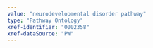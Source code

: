 ```yaml
---
value: "neurodevelopmental disorder pathway"
type: "Pathway Ontology"
xref-identifier: "0002358"
xref-dataSource: "PW"
---
```

